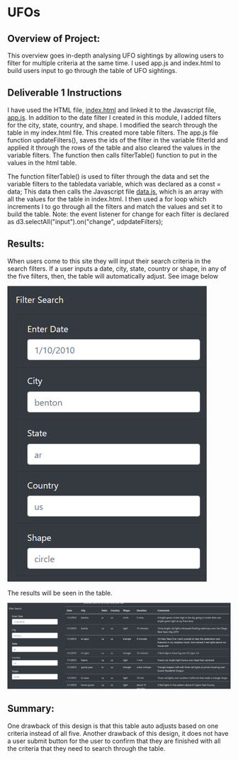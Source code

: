 # UFOs
## Overview of Project: 
This overview goes in-depth analysing UFO sightings by allowing users to filter for multiple criteria at the same time. I used app.js and index.html to build users input to go through the table of UFO sightings. 


## Deliverable 1 Instructions
I have used the HTML file, [index.html](https://github.com/JaredTMurray/UFOs/blob/main/index.html) and linked it to the Javascript file, [app.js](https://github.com/JaredTMurray/UFOs/blob/main/js/app.js). In addition to the date filter I created in this module, I added filters for the city, state, country, and shape. I modified the search through the table in my index.html file. This created more table filters. The app.js file function updateFilters(), saves the ids of the filter in the variable filterId and applied it through the rows of the table and also cleared the values in the variable filters. The function then calls filterTable() function to put in the values in the html table. 

The function filterTable() is used to filter through the data and set the variable filters to the tabledata variable, which was declared as a const = data; This data then calls the Javascript file [data.js](https://github.com/JaredTMurray/UFOs/blob/main/js/data.js), which is an array with all the values for the table in index.html. 
I then used a for loop which increments I to go through all the filters and match the values and set it to build the table. Note: the event listener for change for each filter is declared as d3.selectAll("input").on("change", udpdateFilters);

## Results: 
When users come to this site they will input their search criteria in the search filters. If a user inputs a date, city, state, country or shape, in any of the five filters, then, the table will automatically adjust. See image below 

![](https://github.com/JaredTMurray/UFOs/blob/main/images/image1.png)

The results will be seen in the table. 

![](https://github.com/JaredTMurray/UFOs/blob/main/images/image2.png)

## Summary: 
One drawback of this design is that this table auto adjusts based on one criteria instead of all five. Another drawback of this design, it does not have a user submit button for the user to confirm that they are finished with all the criteria that they need to search through the table. 
